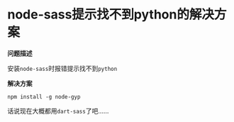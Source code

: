# node-sass提示找不到python的解决方案

**问题描述**

安装`node-sass`时报错提示找不到`python`

**解决方案**
~~~ shell
npm install -g node-gyp
~~~

话说现在大概都用`dart-sass`了吧……